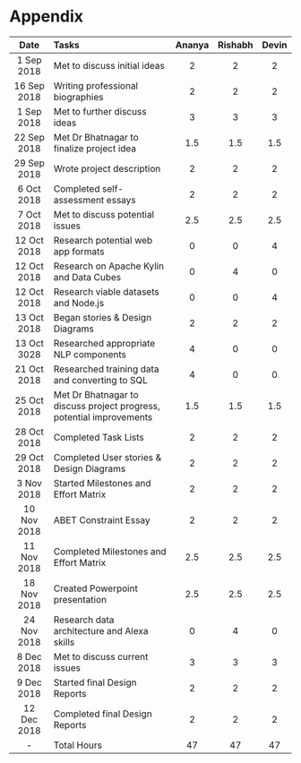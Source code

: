# Appendix

| Date | Tasks | Ananya | Rishabh | Devin |
|:---:|:-----|:----------:|:--------:| :--------:|
|1 Sep 2018| Met to discuss initial ideas | 2 | 2 | 2 |
|16 Sep 2018| Writing professional biographies | 2 | 2 | 2 |
|1 Sep 2018| Met to further discuss ideas | 3 | 3 | 3 |
|22 Sep 2018| Met Dr Bhatnagar to finalize project idea | 1.5 | 1.5 | 1.5 |
|29 Sep 2018| Wrote project description | 2 | 2 | 2 |
|6 Oct 2018| Completed self-assessment essays | 2 | 2 | 2 |
|7 Oct 2018| Met to discuss potential issues | 2.5 | 2.5 | 2.5 |
|12 Oct 2018| Research potential web app formats | 0 | 0 | 4 |
|12 Oct 2018| Research on Apache Kylin and Data Cubes | 0 | 4 | 0 |
|12 Oct 2018| Research viable datasets and Node.js | 0 | 0 | 4 |
|13 Oct 2018| Began stories & Design Diagrams | 2 | 2 | 2 |
|13 Oct 3028| Researched appropriate NLP components | 4 | 0 | 0 |
|21 Oct 2018| Researched training data and converting to SQL | 4 | 0 | 0 |
|25 Oct 2018| Met Dr Bhatnagar to discuss project progress, potential improvements| 1.5 | 1.5 | 1.5 |
|28 Oct 2018| Completed Task Lists | 2 | 2 | 2 |
|29 Oct 2018| Completed User stories & Design Diagrams | 2 | 2 | 2 |
|3 Nov 2018| Started Milestones and Effort Matrix | 2 | 2 | 2 |
|10 Nov 2018| ABET Constraint Essay | 2 | 2 | 2 |
|11 Nov 2018| Completed Milestones and Effort Matrix | 2.5 | 2.5 | 2.5 |
|18 Nov 2018| Created Powerpoint presentation | 2.5 | 2.5 | 2.5 |
|24 Nov 2018| Research data architecture and Alexa skills | 0 | 4 | 0 |
|8 Dec 2018| Met to discuss current issues | 3 | 3 | 3 |
|9 Dec 2018| Started final Design Reports | 2 | 2 | 2 |
|12 Dec 2018| Completed final Design Reports | 2 | 2 | 2 |
|- |Total Hours| 47 | 47 | 47 |